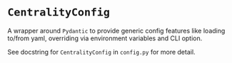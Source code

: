 # `CentralityConfig`

A wrapper around `Pydantic` to provide generic config features like loading to/from yaml, 
overriding via environment variables and CLI option.

See docstring for `CentralityConfig` in `config.py` for more detail.
